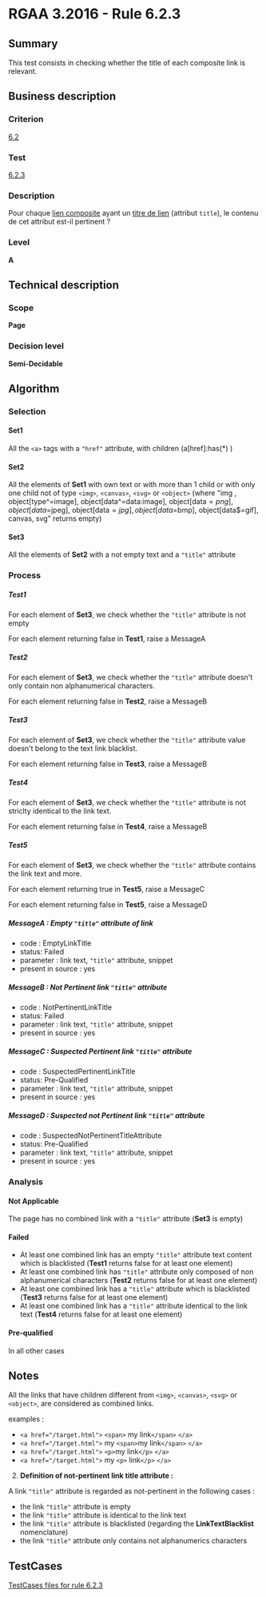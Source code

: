 # RGAA 3.2016 - Rule 6.2.3

## Summary
This test consists in checking whether the title of each composite link is relevant.

## Business description

### Criterion
[6.2](https://references.modernisation.gouv.fr/referentiel-technique-0#crit-6-2)

### Test
[6.2.3](https://references.modernisation.gouv.fr/referentiel-technique-0#test-6-2-3)

### Description
<div lang="fr">Pour chaque <a href="http://references.modernisation.gouv.fr/rgaa-accessibilite/2016/glossaire.html#lien-composite">lien composite</a> ayant un <a href="http://references.modernisation.gouv.fr/rgaa-accessibilite/2016/glossaire.html#titre-de-lien">titre de lien</a> (attribut <code lang="en">title</code>), le contenu de cet attribut est-il pertinent&nbsp;?</div>

### Level
**A**

## Technical description

### Scope
**Page**

### Decision level
**Semi-Decidable**

## Algorithm

### Selection

#### Set1

All the `<a>` tags with a `"href"` attribute, with children (a[href]:has(*) )

#### Set2

All the elements of **Set1** with own text or with more than 1 child
or with only one child not of type `<img>`, `<canvas>`, `<svg>` or `<object>` (where "img ,
object[type^=image], object[data^=data:image], object[data$=png],
object[data$=jpeg], object[data$=jpg],object[data$=bmp],
object[data$=gif], canvas, svg" returns empty)

#### Set3

All the elements of **Set2** with a not empty text and a `"title"` attribute

### Process

##### Test1

For each element of **Set3**, we check whether the `"title"` attribute is not
empty

For each element returning false in **Test1**, raise a MessageA

##### Test2

For each element of **Set3**, we check whether the `"title"` attribute doesn't
only contain non alphanumerical characters.

For each element returning false in **Test2**, raise a MessageB

##### Test3

For each element of **Set3**, we check whether the `"title"` attribute value
doesn't belong to the text link blacklist.

For each element returning false in **Test3**, raise a MessageB

##### Test4

For each element of **Set3**, we check whether the `"title"` attribute is not
striclty identical to the link text.

For each element returning false in **Test4**, raise a MessageB

##### Test5

For each element of **Set3**, we check whether the `"title"` attribute
contains the link text and more.

For each element returning true in **Test5**, raise a MessageC

For each element returning false in **Test5**, raise a MessageD

##### MessageA : Empty `"title"` attribute of link

-   code : EmptyLinkTitle
-   status: Failed
-   parameter : link text, `"title"` attribute, snippet
-   present in source : yes

##### MessageB : Not Pertinent link `"title"` attribute

-   code : NotPertinentLinkTitle
-   status: Failed
-   parameter : link text, `"title"` attribute, snippet
-   present in source : yes

##### MessageC : Suspected Pertinent link `"title"` attribute

-   code : SuspectedPertinentLinkTitle
-   status: Pre-Qualified
-   parameter : link text, `"title"` attribute, snippet
-   present in source : yes

##### MessageD : Suspected not Pertinent link `"title"` attribute

-   code : SuspectedNotPertinentTitleAttribute
-   status: Pre-Qualified
-   parameter : link text, `"title"` attribute, snippet
-   present in source : yes

### Analysis

#### Not Applicable

The page has no combined link with a `"title"` attribute (**Set3** is empty)

#### Failed

-   At least one combined link has an empty `"title"` attribute text content which is blacklisted (**Test1** returns false for at least one element)
-   At least one combined link has `"title"` attribute only composed of non alphanumerical characters (**Test2** returns false for at least one element)
-   At least one combined link has a `"title"` attribute which is blacklisted (**Test3** returns false for at least one element)
-   At least one combined link has a `"title"` attribute identical to the link text (**Test4** returns false for at least one element)

#### Pre-qualified

In all other cases

## Notes

All the links that have children different from `<img>`, `<canvas>`, `<svg>` or `<object>`, are considered as combined links.

examples :

-   `<a href="/target.html">` `<span>` my link`</span>` `</a>`
-   `<a href="/target.html">` my `<span>`my link`</span>` `</a>`
-   `<a href="/target.html">` `<p>`my link`</p>` `</a>`
-   `<a href="/target.html">` my `<p>` link`</p>` `</a>`

2. **Definition of not-pertinent link title attribute :**

A link `"title"` attribute is regarded as not-pertinent in the following cases :

-   the link `"title"` attribute is empty
-   the link `"title"` attribute is identical to the link text
-   the link `"title"` attribute is blacklisted (regarding the **LinkTextBlacklist** nomenclature)
-   the link `"title"` attribute only contains not alphanumerics characters



##  TestCases

[TestCases files for rule 6.2.3](https://github.com/Asqatasun/Asqatasun/tree/develop/rules/rules-rgaa3.2016/src/test/resources/testcases/rgaa32016/Rgaa32016Rule060203/)


